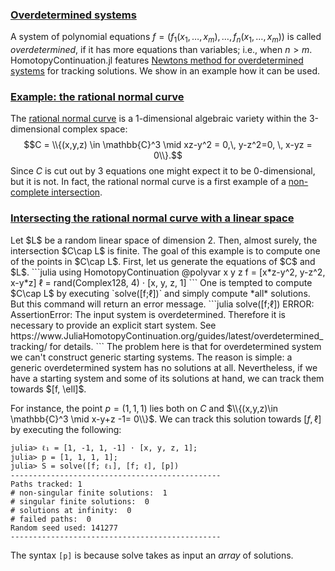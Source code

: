 <h3 class="section-head" id="overdetermined_systems"><a href="#overdetermined_systems">Overdetermined systems</a></h3>

A system of polynomial equations $f=(f_1(x_1,\ldots, x_m),\ldots,  f_n(x_1,\ldots,x_m))$ is called *overdetermined*, if it has more equations than variables; i.e., when $n>m$. HomotopyContinuation.jl features [Newtons method for overdetermined systems](https://www.ams.org/journals/mcom/2000-69-231/S0025-5718-99-01115-1/S0025-5718-99-01115-1.pdf) for tracking solutions. We show in an example how it can be used.

<h3 class="section-head" id="Rational_normal_curve"><a href="#Rational_normal_curve">Example: the rational normal curve</a></h3>

The [rational normal curve](https://en.wikipedia.org/wiki/Rational_normal_curve) is a 1-dimensional algebraic variety within the 3-dimensional complex space:
$$C = \\{(x,y,z) \in \mathbb{C}^3 \mid xz-y^2 = 0,\, y-z^2=0, \, x-yz = 0\\}.$$
Since $C$ is cut out by 3 equations one might expect it to be 0-dimensional, but it is not. In fact, the rational normal curve is a first example of a [non-complete intersection](https://en.wikipedia.org/wiki/Complete_intersection).

<h3 class="section-head" id="tracking_overdetermined"><a href="#tracking_overdetermined">Intersecting the rational normal curve with a linear space</a></h3>
Let $L$ be a random linear space of dimension 2. Then, almost surely, the intersection $C\cap L$ is finite. The goal of this example is to compute one of the points in $C\cap L$. First, let us generate the equations of $C$ and $L$.
```julia
using HomotopyContinuation
@polyvar x y z
f = [x*z-y^2, y-z^2, x-y*z]
ℓ = rand(Complex128, 4) ⋅ [x, y, z, 1]
```
One is tempted to compute $C\cap L$ by executing `solve([f;ℓ])` and simply compute *all* solutions. But this command will return an error message.
```julia
solve([f;ℓ])
ERROR: AssertionError: The input system is overdetermined. Therefore it is necessary to provide an explicit start system. See
    https://www.JuliaHomotopyContinuation.org/guides/latest/overdetermined_tracking/
for details.
```
The problem here is that for overdetermined system we can't construct generic starting systems. The reason is simple: a generic overdetermined system has no solutions at all. Nevertheless, if we have a starting system and some of its solutions at hand, we can track them towards $[f, \ell]$.

For instance, the point $p=(1, 1, 1)$ lies both on $C$ and $\\{(x,y,z)\in \mathbb{C}^3 \mid x-y+z -1= 0\\}$. We can track this solution towards $[f, \ell]$ by executing the following:
```julia-repl
julia> ℓ₁ = [1, -1, 1, -1] ⋅ [x, y, z, 1];
julia> p = [1, 1, 1, 1];
julia> S = solve([f; ℓ₁], [f; ℓ], [p])
-----------------------------------------------
Paths tracked: 1
# non-singular finite solutions:  1
# singular finite solutions:  0
# solutions at infinity:  0
# failed paths:  0
Random seed used: 141277
-----------------------------------------------
```
The syntax `[p]` is because solve takes as input an *array* of solutions.
